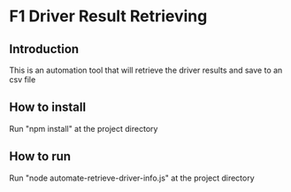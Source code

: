 # F1 Driver Result Retrieving

## Introduction
This is an automation tool that will retrieve the driver results and save to an csv file

## How to install
Run "npm install" at the project directory

## How to run
Run  "node automate-retrieve-driver-info.js" at the project directory
